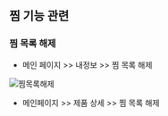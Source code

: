 ## 찜 기능 관련


### 찜 목록 해제
- 메인 페이지 >> 내정보 >> 찜 목록 해제

![찜목록해제](https://github.com/PUK-Java/PUK-Groupware/assets/156414715/72416cc2-9670-4354-8a28-e3c8a40a8486)

- 메인페이지 >> 제품 상세 >> 찜 목록 해제
